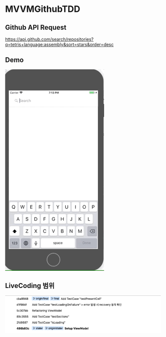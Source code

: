# MVVMGithubTDD

## Github API Request
https://api.github.com/search/repositories?q=tetris+language:assembly&sort=stars&order=desc

## Demo 
![Demo](/Documents/Demo.gif)

## LiveCoding 범위
![LiveCoding](/Documents/LiveCoding.png)
